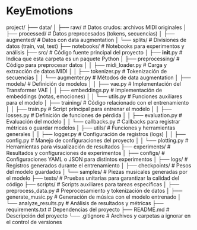 # KeyEmotions
 
project/
├── data/
│   ├── raw/               # Datos crudos: archivos MIDI originales
│   ├── processed/         # Datos preprocesados (tokens, secuencias)
│   ├── augmented/         # Datos con data augmentation
│   └── splits/            # Divisiones de datos (train, val, test)
├── notebooks/             # Notebooks para experimentos y análisis
├── src/                   # Código fuente principal del proyecto
│   ├── __init__.py        # Indica que esta carpeta es un paquete Python
│   ├── preprocessing/     # Código para preprocesar datos
│   │   ├── midi_loader.py # Carga y extracción de datos MIDI
│   │   ├── tokenizer.py   # Tokenización de secuencias
│   │   └── augmenter.py   # Métodos de data augmentation
│   ├── models/            # Definición de modelos
│   │   ├── vae.py         # Implementación del Transformer VAE
│   │   ├── embeddings.py  # Implementación de embeddings (notas, emociones)
│   │   └── utils.py       # Funciones auxiliares para el modelo
│   ├── training/          # Código relacionado con el entrenamiento
│   │   ├── train.py       # Script principal para entrenar el modelo
│   │   ├── losses.py      # Definición de funciones de pérdida
│   │   ├── evaluation.py  # Evaluación del modelo
│   │   └── callbacks.py   # Callbacks para registrar métricas o guardar modelos
│   ├── utils/             # Funciones y herramientas generales
│   │   ├── logger.py      # Configuración de registros (logs)
│   │   ├── config.py      # Manejo de configuraciones del proyecto
│   │   └── plotting.py    # Herramientas para visualización de resultados
├── experiments/           # Resultados y configuraciones de experimentos
│   ├── configs/           # Configuraciones YAML o JSON para distintos experimentos
│   ├── logs/              # Registros generados durante el entrenamiento
│   ├── checkpoints/       # Pesos del modelo guardados
│   └── samples/           # Piezas musicales generadas por el modelo
├── tests/                 # Pruebas unitarias para garantizar la calidad del código
├── scripts/               # Scripts auxiliares para tareas específicas
│   ├── preprocess_data.py # Preprocesamiento y tokenización de datos
│   ├── generate_music.py  # Generación de música con el modelo entrenado
│   └── analyze_results.py # Análisis de resultados y métricas
├── requirements.txt       # Dependencias del proyecto
├── README.md              # Descripción del proyecto
└── .gitignore             # Archivos y carpetas a ignorar en el control de versiones
